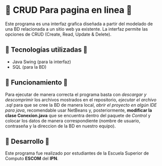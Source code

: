 # 🍇 CRUD Para pagina en linea 🍇
Este programa es una interfaz grafica diseñada a partir del modelado de una BD relacionada a un sitio web ya existente. La interfaz permite las opciones de CRUD (Create, Read, Update & Delete).

## 🍇 Tecnologías utilizadas 🍇
- Java Swing (para la interfaz)
- SQL (para la BD)

## 🍇 Funcionamiento 🍇
Para ejecutar de manera correcta el programa basta con *descargar y descomprimir* los archivos mostrados en el repositorio, *ejecutar el archivo .sql* para que se cree la BD de manera local, *abrir el proyecto en algún IDE para java*, recomendable usar NetBeans y, posteriormente, **modificar la clase Conexion.java** que se encuentra dentro del paquete de *Control* y colocar los datos de manera correspondiente (nombre de usuario, contraseña y la direccion de la BD en nuestro equipo).

## 🍇 Desarrollo 🍇
Este programa fue realizado por estudiantes de la Escuela Superior de Computo **ESCOM** del **IPN**.
